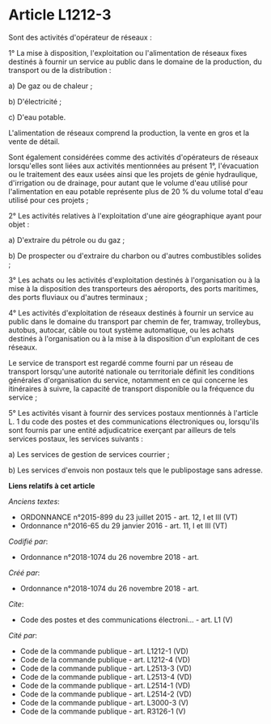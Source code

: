 # Article L1212-3

Sont des activités d'opérateur de réseaux : 

1° La mise à disposition, l'exploitation ou l'alimentation de réseaux fixes destinés à fournir un service au public dans le
domaine de la production, du transport ou de la distribution : 

a) De gaz ou de chaleur ; 

b) D'électricité ; 

c) D'eau potable. 

L'alimentation de réseaux comprend la production, la vente en gros et la vente de détail. 

Sont également considérées comme des activités d'opérateurs de réseaux lorsqu'elles sont liées aux activités mentionnées au
présent 1°, l'évacuation ou le traitement des eaux usées ainsi que les projets de génie hydraulique, d'irrigation ou de
drainage, pour autant que le volume d'eau utilisé pour l'alimentation en eau potable représente plus de 20 % du volume total
d'eau utilisé pour ces projets ; 

2° Les activités relatives à l'exploitation d'une aire géographique ayant pour objet : 

a) D'extraire du pétrole ou du gaz ; 

b) De prospecter ou d'extraire du charbon ou d'autres combustibles solides ; 

3° Les achats ou les activités d'exploitation destinés à l'organisation ou à la mise à la disposition des transporteurs des
aéroports, des ports maritimes, des ports fluviaux ou d'autres terminaux ; 

4° Les activités d'exploitation de réseaux destinés à fournir un service au public dans le domaine du transport par chemin de
fer, tramway, trolleybus, autobus, autocar, câble ou tout système automatique, ou les achats destinés à l'organisation ou à
la mise à la disposition d'un exploitant de ces réseaux. 

Le service de transport est regardé comme fourni par un réseau de transport lorsqu'une autorité nationale ou territoriale
définit les conditions générales d'organisation du service, notamment en ce qui concerne les itinéraires à suivre, la
capacité de transport disponible ou la fréquence du service ; 

5° Les activités visant à fournir des services postaux mentionnés à l'article L. 1 du code des postes et des communications
électroniques ou, lorsqu'ils sont fournis par une entité adjudicatrice exerçant par ailleurs de tels services postaux, les
services suivants : 

a) Les services de gestion de services courrier ; 

b) Les services d'envois non postaux tels que le publipostage sans adresse.

**Liens relatifs à cet article**

_Anciens textes_:

  - ORDONNANCE n°2015-899 du 23 juillet 2015 - art. 12, I et III (VT)
  - Ordonnance n°2016-65 du 29 janvier 2016 - art. 11, I et III (VT)

_Codifié par_:

  - Ordonnance n°2018-1074 du 26 novembre 2018 - art.

_Créé par_:

  - Ordonnance n°2018-1074 du 26 novembre 2018 - art.

_Cite_:

  - Code des postes et des communications électroni... - art. L1 (V)

_Cité par_:

  - Code de la commande publique - art. L1212-1 (VD)
  - Code de la commande publique - art. L1212-4 (VD)
  - Code de la commande publique - art. L2513-3 (VD)
  - Code de la commande publique - art. L2513-4 (VD)
  - Code de la commande publique - art. L2514-1 (VD)
  - Code de la commande publique - art. L2514-2 (VD)
  - Code de la commande publique - art. L3000-3 (V)
  - Code de la commande publique - art. R3126-1 (V)
